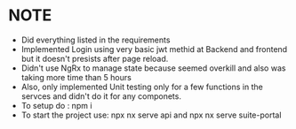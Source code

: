 # NOTE

- Did everything listed in the requirements
- Implemented Login using very basic jwt methid at Backend and frontend but it doesn't presists after page reload.
- Didn't use NgRx to manage state because seemed overkill and also was taking more time than 5 hours
- Also, only implemented Unit testing only for a few functions in the servces and didn't do it for any componets.
- To setup do : npm i
- To start the project use: npx nx serve api and npx nx serve suite-portal


